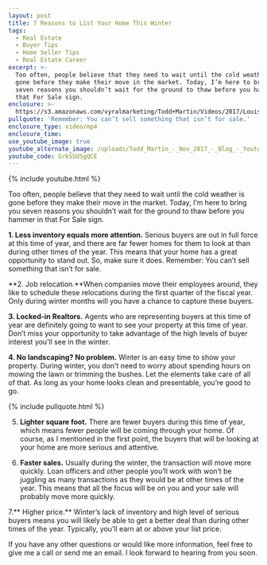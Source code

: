 ```yaml
---
layout: post
title: 7 Reasons to List Your Home This Winter
tags:
  - Real Estate
  - Buyer Tips
  - Home Seller Tips
  - Real Estate Career
excerpt: >-
  Too often, people believe that they need to wait until the cold weather is
  gone before they make their move in the market. Today, I’m here to bring you
  seven reasons you shouldn’t wait for the ground to thaw before you hammer in
  that For Sale sign.
enclosure: >-
  https://s3.amazonaws.com/vyralmarketing/Todd+Martin/Videos/2017/Louisville+Real+Estate-+Recruiting.mp4
pullquote: 'Remember: You can’t sell something that isn’t for sale.'
enclosure_type: video/mp4
enclosure_time:
use_youtube_image: true
youtube_alternate_image: /uploads/Todd_Martin_-_Nov_2017_-_Blog_-_Youtube.jpg
youtube_code: GrkSSUSgQCE
---
```



{% include youtube.html %}

Too often, people believe that they need to wait until the cold weather is gone before they make their move in the market. Today, I’m here to bring you seven reasons you shouldn’t wait for the ground to thaw before you hammer in that For Sale sign.

**1. Less inventory equals more attention.** Serious buyers are out in full force at this time of year, and there are far fewer homes for them to look at than during other times of the year. This means that your home has a great opportunity to stand out. So, make sure it does. Remember: You can’t sell something that isn’t for sale.

**2. Job relocation.**When companies move their employees around, they like to schedule these relocations during the first quarter of the fiscal year. Only during winter months will you have a chance to capture these buyers.

**3. Locked-in Realtors.** Agents who are representing buyers at this time of year are definitely going to want to see your property at this time of year. Don’t miss your opportunity to take advantage of the high levels of buyer interest you’ll see in the winter.

**4. No landscaping? No problem.** Winter is an easy time to show your property. During winter, you don’t need to worry about spending hours on mowing the lawn or trimming the bushes. Let the elements take care of all of that. As long as your home looks clean and presentable, you’re good to go.

{% include pullquote.html %}

5. **Lighter square foot.** There are fewer buyers during this time of year, which means fewer people will be coming through your home. Of course, as I mentioned in the first point, the buyers that will be looking at your home are more serious and attentive.

6. **Faster sales.** Usually during the winter, the transaction will move more quickly. Loan officers and other people you’ll work with won’t be juggling as many transactions as they would be at other times of the year. This means that all the focus will be on you and your sale will probably move more quickly.

7.** Higher price.** Winter’s lack of inventory and high level of serious buyers means you will likely be able to get a better deal than during other times of the year. Typically, you’ll earn at or above your list price.

If you have any other questions or would like more information, feel free to give me a call or send me an email. I look forward to hearing from you soon.